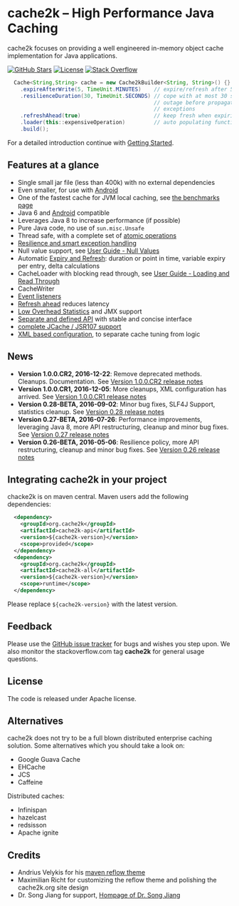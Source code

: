 # cache2k – High Performance Java Caching

cache2k focuses on providing a well engineered in-memory object cache implementation for
Java applications. 

[![GitHub Stars](https://x.h7e.eu/badges/xz/q/github/starGazers/gh-stargazers/cache2k/cache2k)](https://github.com/cache2k/cache2k/stargazers)
[![License](https://x.h7e.eu/badges/xz/txt/license/apache)](https://www.apache.org/licenses/LICENSE-2.0.html)
[![Stack Overflow](https://x.h7e.eu/badges/xz/txt/stackoverflow/cache2k)](https://stackoverflow.com/questions/tagged/cache2k)

````java
  Cache<String,String> cache = new Cache2kBuilder<String, String>() {}
    .expireAfterWrite(5, TimeUnit.MINUTES)    // expire/refresh after 5 minutes
    .resilienceDuration(30, TimeUnit.SECONDS) // cope with at most 30 seconds
                                              // outage before propagating 
                                              // exceptions
    .refreshAhead(true)                       // keep fresh when expiring
    .loader(this::expensiveOperation)         // auto populating function
    .build();
````

For a detailed introduction continue with [Getting Started](docs/1.0/user-guide.html#getting-started).

## Features at a glance

 * Single small jar file (less than 400k) with no external dependencies
 * Even smaller, for use with [Android](docs/1.0/user-guide.html#android)
 * One of the fastest cache for JVM local caching, see [the benchmarks page](benchmarks.html)
 * Java 6 and [Android](docs/1.0/user-guide.html#android) compatible
 * Leverages Java 8 to increase performance (if possible)
 * Pure Java code, no use of `sun.misc.Unsafe`
 * Thread safe, with a complete set of [atomic operations](docs/1.0/user-guide.html#atomic-operations)
 * [Resilience and smart exception handling](docs/1.0/user-guide.html#resilience-and-exceptions) 
 * Null value support, see [User Guide - Null Values](docs/1.0/user-guide.html#null-values)
 * Automatic [Expiry and Refresh](docs/1.0/user-guide.html#expiry-and-refresh): duration or point in time, variable expiry per entry, delta calculations
 * CacheLoader with blocking read through, see [User Guide - Loading and Read Through](docs/1.0/user-guide.html#loading-read-through)
 * CacheWriter
 * [Event listeners](docs/1.0/user-guide.html#event-listeners)
 * [Refresh ahead](docs/1.0/user-guide.html#refresh-ahead) reduces latency
 * [Low Overhead Statistics](docs/1.0/user-guide.html#statistics) and JMX support
 * [Separate and defined API](docs/1.0/apidocs/cache2k-api/index.html) with stable and concise interface
 * [complete JCache / JSR107 support](docs/1.0/user-guide.html#jcache)
 * [XML based configuration](docs/1.0/user-guide.html#xml-configuration), to separate cache tuning from logic

## News

  * **Version 1.0.0.CR2, 2016-12-22**: Remove deprecated methods. Cleanups. Documentation. See [Version 1.0.0.CR2 release notes](1/0.0.CR2.html)
  * **Version 1.0.0.CR1, 2016-12-05**: More cleanups, XML configuration has arrived. See [Version 1.0.0.CR1 release notes](1/0.0.CR1.html)
  * **Version 0.28-BETA, 2016-09-02**: Minor bug fixes, SLF4J Support, statistics cleanup. See [Version 0.28 release notes](0/28.html)
  * **Version 0.27-BETA, 2016-07-26**: Performance improvements, leveraging Java 8, more API restructuring, cleanup and minor bug fixes. See [Version 0.27 release notes](0/27.html)
  * **Version 0.26-BETA, 2016-05-06**: Resilience policy, more API restructuring, cleanup and minor bug fixes. See [Version 0.26 release notes](0/26.html)

## Integrating cache2k in your project

chacke2k is on maven central. Maven users add the following dependencies:

```xml
  <dependency>
    <groupId>org.cache2k</groupId>
    <artifactId>cache2k-api</artifactId>
    <version>${cache2k-version}</version>
    <scope>provided</scope>
  </dependency>
  <dependency>
    <groupId>org.cache2k</groupId>
    <artifactId>cache2k-all</artifactId>
    <version>${cache2k-version}</version>
    <scope>runtime</scope>
  </dependency>
```

Please replace `${cache2k-version}` with the latest version.

## Feedback

Please use the [GitHub issue tracker](https://github.com/cache2k/cache2k) for bugs and wishes you step upon. We also monitor the stackoverflow.com tag
**cache2k** for general usage questions.

## License

The code is released under Apache license. 

## Alternatives

cache2k does not try to be a full blown distributed enterprise caching solution. Some alternatives
which you should take a look on:

 * Google Guava Cache
 * EHCache
 * JCS
 * Caffeine
 
Distributed caches:

 * Infinispan
 * hazelcast
 * redsisson
 * Apache ignite

## Credits

  * Andrius Velykis for his [maven reflow theme](http://andriusvelykis.github.io/reflow-maven-skin)
  * Maximilian Richt for customizing the reflow theme and polishing the cache2k.org site design
  * Dr. Song Jiang for support, [Hompage of Dr. Song Jiang](http://www.ece.eng.wayne.edu/~sjiang)
